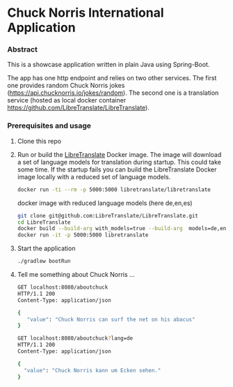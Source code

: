 # Chuck Norris International Application

### Abstract

This is a showcase application written in plain Java using Spring-Boot. 

The app has one http endpoint and relies on two other services. The first one provides random Chuck Norris jokes (https://api.chucknorris.io/jokes/random). The second one is a translation service (hosted as local docker container https://github.com/LibreTranslate/LibreTranslate).

### Prerequisites and usage

1. Clone this repo
2. Run or build the [LibreTranslate](https://github.com/LibreTranslate/LibreTranslate) Docker image. The image will download a set of language models for translation during startup. This could take some time. If the startup fails you can build the LibreTranslate Docker image locally with a reduced set of language models.
    
    ```bash
    docker run -ti --rm -p 5000:5000 libretranslate/libretranslate
    ```
    docker image with reduced language models (here de,en,es)
    ```bash
    git clone git@github.com:LibreTranslate/LibreTranslate.git
    cd LibreTranslate
    docker build --build-arg with_models=true --build-arg  models=de,en,es -t libretranslate .
    docker run -it -p 5000:5000 libretranslate
    ```
4. Start the application
    ```bash
    ./gradlew bootRun
    ```
   
5. Tell me something about Chuck Norris ...

   ```bash
   GET localhost:8080/aboutchuck
   HTTP/1.1 200
   Content-Type: application/json  

   {
      "value": "Chuck Norris can surf the net on his abacus"
   }
   ```

   ```bash
   GET localhost:8080/aboutchuck?lang=de
   HTTP/1.1 200
   Content-Type: application/json

   {
     "value": "Chuck Norris kann um Ecken sehen."
   }
   ```
